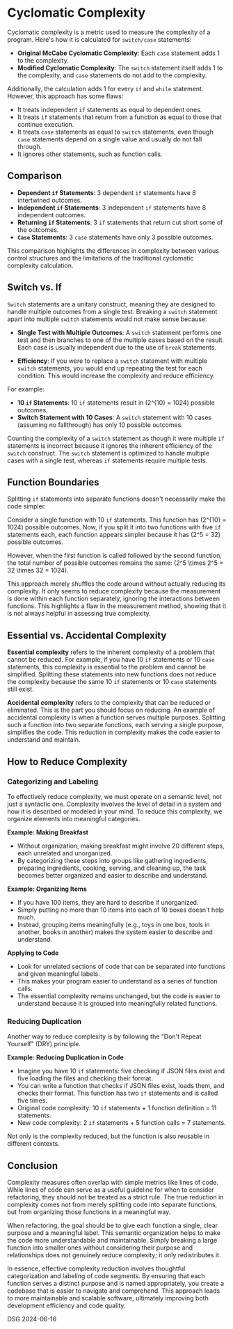# Cyclomatic Complexity

Cyclomatic complexity is a metric used to measure the complexity of a program. Here's how it is
calculated for `switch/case` statements:

-   **Original McCabe Cyclomatic Complexity**: Each `case` statement adds 1 to the complexity.
-   **Modified Cyclomatic Complexity**: The `switch` statement itself adds 1 to the complexity, and
    `case` statements do not add to the complexity.

Additionally, the calculation adds 1 for every `if` and `while` statement. However, this approach
has some flaws:

-   It treats independent `if` statements as equal to dependent ones.
-   It treats `if` statements that return from a function as equal to those that continue execution.
-   It treats `case` statements as equal to `switch` statements, even though `case` statements
    depend on a single value and usually do not fall through.
-   It ignores other statements, such as function calls.

## Comparison

-   **Dependent `if` Statements**: 3 dependent `if` statements have 8 intertwined outcomes.
-   **Independent `if` Statements**: 3 independent `if` statements have 8 independent outcomes.
-   **Returning `if` Statements**: 3 `if` statements that return cut short some of the outcomes.
-   **`Case` Statements**: 3 `case` statements have only 3 possible outcomes.

This comparison highlights the differences in complexity between various control structures and the
limitations of the traditional cyclomatic complexity calculation.

## Switch vs. If

`Switch` statements are a unitary construct, meaning they are designed to handle multiple outcomes
from a single test. Breaking a `switch` statement apart into multiple `switch` statements would not
make sense because:

-   **Single Test with Multiple Outcomes**: A `switch` statement performs one test and then branches
    to one of the multiple cases based on the result. Each case is usually independent due to the
    use of `break` statements.

-   **Efficiency**: If you were to replace a `switch` statement with multiple `switch` statements,
    you would end up repeating the test for each condition. This would increase the complexity and
    reduce efficiency.

For example:

-   **10 `if` Statements**: 10 `if` statements result in \(2^{10} = 1024\) possible outcomes.
-   **Switch Statement with 10 Cases**: A `switch` statement with 10 cases (assuming no fallthrough)
    has only 10 possible outcomes.

Counting the complexity of a `switch` statement as though it were multiple `if` statements is
incorrect because it ignores the inherent efficiency of the `switch` construct. The `switch`
statement is optimized to handle multiple cases with a single test, whereas `if` statements require
multiple tests.

## Function Boundaries

Splitting `if` statements into separate functions doesn't necessarily make the code simpler.

Consider a single function with 10 `if` statements. This function has \(2^{10} = 1024\) possible
outcomes. Now, if you split it into two functions with five `if` statements each, each function
appears simpler because it has \(2^5 = 32\) possible outcomes.

However, when the first function is called followed by the second function, the total number of
possible outcomes remains the same: \(2^5 \times 2^5 = 32 \times 32 = 1024\).

This approach merely shuffles the code around without actually reducing its complexity. It only
seems to reduce complexity because the measurement is done within each function separately, ignoring
the interactions between functions. This highlights a flaw in the measurement method, showing that
it is not always helpful in assessing true complexity.

## Essential vs. Accidental Complexity

**Essential complexity** refers to the inherent complexity of a problem that cannot be reduced. For
example, if you have 10 `if` statements or 10 `case` statements, this complexity is essential to the
problem and cannot be simplified. Splitting these statements into new functions does not reduce the
complexity because the same 10 `if` statements or 10 `case` statements still exist.

**Accidental complexity** refers to the complexity that can be reduced or eliminated. This is the
part you should focus on reducing. An example of accidental complexity is when a function serves
multiple purposes. Splitting such a function into two separate functions, each serving a single
purpose, simplifies the code. This reduction in complexity makes the code easier to understand and
maintain.

## How to Reduce Complexity

### Categorizing and Labeling

To effectively reduce complexity, we must operate on a semantic level, not just a syntactic one.
Complexity involves the level of detail in a system and how it is described or modeled in your mind.
To reduce this complexity, we organize elements into meaningful categories.

**Example: Making Breakfast**

-   Without organization, making breakfast might involve 20 different steps, each unrelated and
    unorganized.
-   By categorizing these steps into groups like gathering ingredients, preparing ingredients,
    cooking, serving, and cleaning up, the task becomes better organized and easier to describe and
    understand.

**Example: Organizing Items**

-   If you have 100 items, they are hard to describe if unorganized.
-   Simply putting no more than 10 items into each of 10 boxes doesn't help much.
-   Instead, grouping items meaningfully (e.g., toys in one box, tools in another, books in another)
    makes the system easier to describe and understand.

**Applying to Code**

-   Look for unrelated sections of code that can be separated into functions and given meaningful
    labels.
-   This makes your program easier to understand as a series of function calls.
-   The essential complexity remains unchanged, but the code is easier to understand because it is
    grouped into meaningfully related functions.

### Reducing Duplication

Another way to reduce complexity is by following the "Don't Repeat Yourself" (DRY) principle.

**Example: Reducing Duplication in Code**

-   Imagine you have 10 `if` statements: five checking if JSON files exist and five loading the
    files and checking their format.
-   You can write a function that checks if JSON files exist, loads them, and checks their format.
    This function has two `if` statements and is called five times.
-   Original code complexity: 10 `if` statements + 1 function definition = 11 statements.
-   New code complexity: 2 `if` statements + 5 function calls = 7 statements.

Not only is the complexity reduced, but the function is also reusable in different contexts.

## Conclusion

Complexity measures often overlap with simple metrics like lines of code. While lines of code can
serve as a useful guideline for when to consider refactoring, they should not be treated as a strict
rule. The true reduction in complexity comes not from merely splitting code into separate functions,
but from organizing those functions in a meaningful way.

When refactoring, the goal should be to give each function a single, clear purpose and a meaningful
label. This semantic organization helps to make the code more understandable and maintainable.
Simply breaking a large function into smaller ones without considering their purpose and
relationships does not genuinely reduce complexity; it only redistributes it.

In essence, effective complexity reduction involves thoughtful categorization and labeling of code
segments. By ensuring that each function serves a distinct purpose and is named appropriately, you
create a codebase that is easier to navigate and comprehend. This approach leads to more
maintainable and scalable software, ultimately improving both development efficiency and code
quality.

DSG 2024-06-16
